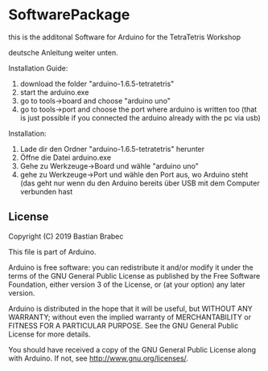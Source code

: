 # SoftwarePackage
this is the additonal Software for Arduino for the TetraTetris Workshop

deutsche Anleitung weiter unten.


Installation Guide:
1. download the folder "arduino-1.6.5-tetratetris"
2. start the arduino.exe
3. go to tools->board and choose "arduino uno"
4. go to tools->port and choose the port where arduino is written too (that is just possible if you connected the arduino already with the pc via usb)

Installation:
1. Lade dir den Ordner "arduino-1.6.5-tetratetris" herunter
2. Öffne die Datei arduino.exe
3. Gehe zu Werkzeuge->Board und wähle "arduino uno"
4. gehe zu Werkzeuge->Port und wähle den Port aus, wo Arduino steht (das geht nur wenn du den Arduino bereits über USB mit dem Computer verbunden hast

License
----

Copyright (C) 2019 Bastian Brabec

This file is part of Arduino.

Arduino is free software: you can redistribute it and/or modify
it under the terms of the GNU General Public License as published by
the Free Software Foundation, either version 3 of the License, or
(at your option) any later version.

Arduino is distributed in the hope that it will be useful,
but WITHOUT ANY WARRANTY; without even the implied warranty of
MERCHANTABILITY or FITNESS FOR A PARTICULAR PURPOSE.  See the
GNU General Public License for more details.

You should have received a copy of the GNU General Public License
along with Arduino.  If not, see <http://www.gnu.org/licenses/>.
